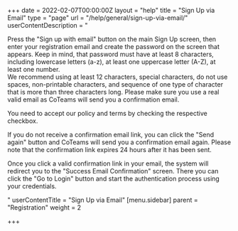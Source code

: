 +++
date = 2022-02-07T00:00:00Z
layout = "help"
title = "Sign Up via Email"
type = "page"
url = "/help/general/sign-up-via-email/"
userContentDescription = "<p>Press the \"Sign up with email\" button on the main Sign Up screen, then enter your registration email and create the password on the screen that appears. Keep in mind, that password must have at least 8 characters, including lowercase letters (a-z), at least one uppercase letter (A-Z), at least one number.<br>We recommend using at least 12 characters, special characters, do not use spaces, non-printable characters, and sequence of one type of character that is more than three characters long. Please make sure you use a real valid email as CoTeams will send you a confirmation email.</p><p>You need to accept our policy and terms by checking the respective checkbox.</p><p>If you do not receive a confirmation email link, you can click the \"Send again\" button and CoTeams will send you a confirmation email again. Please note that the confirmation link expires 24 hours after it has been sent.</p><p>Once you click a valid confirmation link in your email, the system will redirect you to the \"Success Email Confirmation\" screen. There you can click the \"Go to Login\" button and start the authentication process using your credentials.</p>"
userContentTitle = "Sign Up via Email"
[menu.sidebar]
parent = "Registration"
weight = 2

+++
